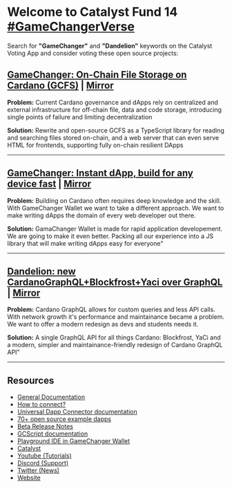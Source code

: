 # Welcome to Catalyst Fund 14 [#GameChangerVerse](https://gamechangerfinance.github.io/catalyst-viewer/?url=https://raw.githubusercontent.com/GameChangerFinance/gamechanger.wallet/refs/heads/main/catalyst/f14/gamechangerverse.json)


Search for **"GameChanger"** and **"Dandelion"** keywords on the Catalyst Voting App and consider voting these open source projects:


## [GameChanger: On-Chain File Storage on Cardano (GCFS)](https://gamechangerfinance.github.io/catalyst-viewer/?url=https://raw.githubusercontent.com/GameChangerFinance/gamechanger.wallet/refs/heads/main/catalyst/f14/gcfs.json) | [Mirror](https://app.projectcatalyst.io/proposal/0198a8f0-f106-75eb-b46c-376efea6dbd0)

**Problem:** Current Cardano governance and dApps rely on centralized and external infrastructure for off-chain file, data and code storage, introducing single points of failure and limiting decentralization

**Solution:** Rewrite and open-source GCFS as a TypeScript library for reading and searching files stored on-chain, and a web server that can even serve HTML for frontends, supporting fully on-chain resilient DApps

---


## [GameChanger: Instant dApp, build for any device fast](https://gamechangerfinance.github.io/catalyst-viewer/?url=https://raw.githubusercontent.com/GameChangerFinance/gamechanger.wallet/refs/heads/main/catalyst/f14/gc-instant-dapp.json) | [Mirror](https://app.projectcatalyst.io/proposal/019889e0-2645-77ba-87c2-b03d855d048f)

**Problem:** Building on Cardano often requires deep knowledge and the skill. With GameChanger Wallet we want to take a different approach. We want to make writing dApps the domain of every web developer out there.

**Solution:** GamaChanger Wallet is made for rapid application developement. We are going to make it even better. Packing all our experience into a JS library that will make writing dApps easy for everyone"

---

## [Dandelion: new CardanoGraphQL+Blockfrost+Yaci over GraphQL](https://gamechangerfinance.github.io/catalyst-viewer/?url=https://raw.githubusercontent.com/GameChangerFinance/gamechanger.wallet/refs/heads/main/catalyst/f14/cardano-graph.json) | [Mirror](https://app.projectcatalyst.io/proposal/0198a39e-2f9d-796a-8750-2d267d626484)

**Problem:** Cardano GraphQL allows for custom queries and less API calls. With network growth it's performance and maintainance became a problem. We want to offer a modern redesign as devs and students needs it.

**Solution:** A single GraphQL API for all things Cardano: Blockfrost, YaCi and a modern, simpler and maintainance-friendly redesign of Cardano GraphQL API"

---


## Resources
- [General Documentation](/docs/README.md)
- [How to connect?](https://www.npmjs.com/package/@gamechanger-finance/gc)
- [Universal Dapp Connector documentation](/DAPP_CONNECTOR.md)
- [70+ open source example dapps](/examples/README.md)
- [Beta Release Notes](/RELEASE.md)
- [GCScript documentation](https://beta-wallet.gamechanger.finance/doc/api/v2)
- [Playground IDE in GameChanger Wallet ](https://beta-wallet.gamechanger.finance/playground)
- [Catalyst](/catalyst/CATALYST.md)
- [Youtube (Tutorials)](https://www.youtube.com/@gamechanger.finance)
- [Discord (Support)](https://discord.gg/vpbfyRaDKG)
- [Twitter (News)](https://twitter.com/GameChangerOk)
- [Website](https://gamechanger.finance)